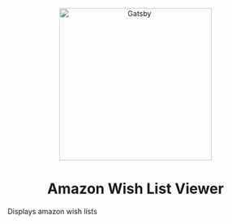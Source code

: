<p align="center">
  <a href="#">
    <img alt="Gatsby" src="https://www.wondersandworries.org/wp-content/uploads/2016/09/wishlist.jpg" width="300" />
  </a>
</p>
<h1 align="center">
  Amazon Wish List Viewer
</h1>

Displays amazon wish lists
